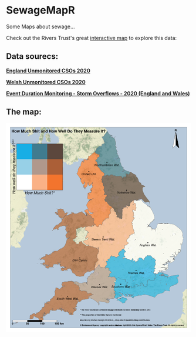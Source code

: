 # SewageMapR

Some Maps about sewage...

Check out the Rivers Trust's great [interactive map](https://experience.arcgis.com/experience/e834e261b53740eba2fe6736e37bbc7b) to explore this data:

## Data sourecs:

[**England Unmonitored CSOs 2020**](https://data.catchmentbasedapproach.org/datasets/theriverstrust::-england-unmonitored-csos-2020/about)

[**Welsh Unmonitored CSOs 2020**](https://data.catchmentbasedapproach.org/datasets/theriverstrust::welsh-unmonitored-csos-2020/about)

[**Event Duration Monitoring - Storm Overflows - 2020 (England and Wales)**](https://data.catchmentbasedapproach.org/datasets/theriverstrust::event-duration-monitoring-storm-overflows-2020-england-and-wales/about)

## The map:

![BivariateSewage](HowMuchShitAndHowWellDoTheyMeasure.png)
